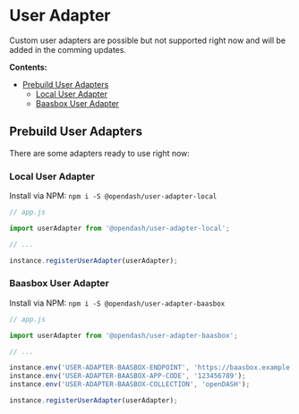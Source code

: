 # User Adapter

Custom user adapters are possible but not supported right now and will be added in the comming updates.

**Contents:**
<!-- TOC depthFrom:2 depthTo:3 -->

- [Prebuild User Adapters](#prebuild-user-adapters)
  - [Local User Adapter](#local-user-adapter)
  - [Baasbox User Adapter](#baasbox-user-adapter)

<!-- /TOC -->

## Prebuild User Adapters

There are some adapters ready to use right now:

### Local User Adapter

Install via NPM: `npm i -S @opendash/user-adapter-local`

```js
// app.js

import userAdapter from '@opendash/user-adapter-local';

// ...

instance.registerUserAdapter(userAdapter);
```

### Baasbox User Adapter

Install via NPM: `npm i -S @opendash/user-adapter-baasbox`

```js
// app.js

import userAdapter from '@opendash/user-adapter-baasbox';

// ...

instance.env('USER-ADAPTER-BAASBOX-ENDPOINT', 'https://baasbox.example.com');
instance.env('USER-ADAPTER-BAASBOX-APP-CODE', '123456789');
instance.env('USER-ADAPTER-BAASBOX-COLLECTION', 'openDASH');

instance.registerUserAdapter(userAdapter);
```
